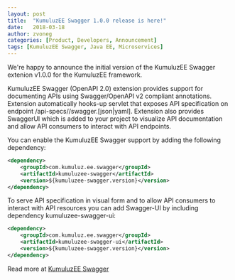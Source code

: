 ```yaml
---
layout: post
title:  "KumuluzEE Swagger 1.0.0 release is here!"
date:   2018-03-18
author: zvoneg
categories: [Product, Developers, Announcement]
tags: [KumuluzEE Swagger, Java EE, Microservices]
---
```


We're happy to announce the initial version of the KumuluzEE Swagger extenion v1.0.0 for the KumuluzEE framework. 

KumuluzEE Swagger (OpenAPI 2.0) extension provides support for documenting APIs using Swagger/OpenAPI v2 compliant annotations. Extension automatically hooks-up servlet that exposes API specification on endpoint /api-specs/<jax-rs application-base-path>/swagger.[json|yaml]. Extension also provides SwaggerUI which is added to your project to visualize API documentation and allow API consumers to interact with API endpoints.

<!--more-->

You can enable the KumuluzEE Swagger support by adding the following dependency:
```xml
<dependency>
    <groupId>com.kumuluz.ee.swagger</groupId>
    <artifactId>kumuluzee-swagger</artifactId>
    <version>${kumuluzee-swagger.version}</version>
</dependency>
```

To serve API specification in visual form and to allow API consumers to interact with API resources you can add Swagger-UI by including dependency kumuluzee-swagger-ui:

```xml
<dependency>
    <groupId>com.kumuluz.ee.swagger</groupId>
    <artifactId>kumuluzee-swagger-ui</artifactId>
    <version>${kumuluzee-swagger.version}</version>
</dependency>
```

Read more at [KumuluzEE Swagger](https://github.com/kumuluz/kumuluzee-swagger)

